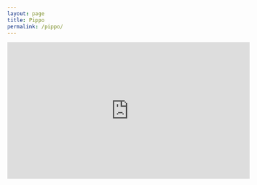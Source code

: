 ```yaml
---
layout: page
title: Pippo
permalink: /pippo/
---
```


<center><iframe width="560" height="315" src="https://www.youtube.com/embed/JexrMbqFmao?si=E5xPaGDOJ3tflQ6c" title="YouTube video player" frameborder="0" allow="accelerometer; autoplay; clipboard-write; encrypted-media; gyroscope; picture-in-picture; web-share" allowfullscreen></iframe></center></center>
